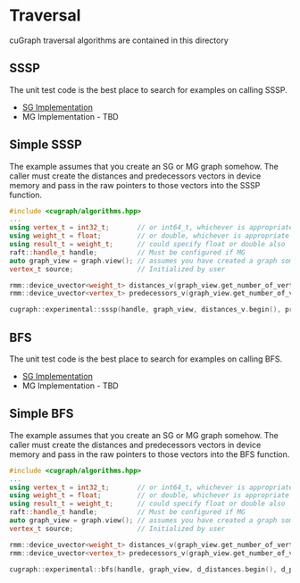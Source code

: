 # Traversal
cuGraph traversal algorithms are contained in this directory

## SSSP

The unit test code is the best place to search for examples on calling SSSP.

 * [SG Implementation](../../tests/sssp_test.cpp)
 * MG Implementation - TBD

## Simple SSSP

The example assumes that you create an SG or MG graph somehow.  The caller must create the distances and predecessors vectors in device memory and pass in the raw pointers to those vectors into the SSSP function.

```cpp
#include <cugraph/algorithms.hpp>
...
using vertex_t = int32_t;       // or int64_t, whichever is appropriate
using weight_t = float;         // or double, whichever is appropriate
using result_t = weight_t;      // could specify float or double also
raft::handle_t handle;          // Must be configured if MG
auto graph_view = graph.view(); // assumes you have created a graph somehow
vertex_t source;                // Initialized by user

rmm::device_uvector<weight_t> distances_v(graph_view.get_number_of_vertices(), handle.get_stream());
rmm::device_uvector<vertex_t> predecessors_v(graph_view.get_number_of_vertices(), handle.get_stream());

cugraph::experimental::sssp(handle, graph_view, distances_v.begin(), predecessors_v.begin(), source, std::numeric_limits<weight_t>::max(), false);
```

## BFS

The unit test code is the best place to search for examples on calling BFS.

 * [SG Implementation](../../tests/experimental/bfs_test.cpp)
 * MG Implementation - TBD

## Simple BFS

The example assumes that you create an SG or MG graph somehow.  The caller must create the distances and predecessors vectors in device memory and pass in the raw pointers to those vectors into the BFS function.

```cpp
#include <cugraph/algorithms.hpp>
...
using vertex_t = int32_t;       // or int64_t, whichever is appropriate
using weight_t = float;         // or double, whichever is appropriate
using result_t = weight_t;      // could specify float or double also
raft::handle_t handle;          // Must be configured if MG
auto graph_view = graph.view(); // assumes you have created a graph somehow
vertex_t source;                // Initialized by user

rmm::device_uvector<weight_t> distances_v(graph_view.get_number_of_vertices(), handle.get_stream());
rmm::device_uvector<vertex_t> predecessors_v(graph_view.get_number_of_vertices(), handle.get_stream());

cugraph::experimental::bfs(handle, graph_view, d_distances.begin(), d_predecessors.begin(), source, false, std::numeric_limits<vertex_t>::max(), false);
```
